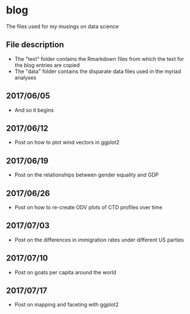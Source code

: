 # blog
The files used for my musings on data science

## File description
* The "text" folder contains the Rmarkdown files from which the text for the blog entries are copied
* The "data" folder contains the disparate data files used in the myriad analyses

## 2017/06/05
* And so it begins

## 2017/06/12
* Post on how to plot wind vectors in ggplot2

## 2017/06/19
* Post on the relationships between gender equality and GDP

## 2017/06/26
* Post on how to re-create ODV plots of CTD profiles over time

## 2017/07/03
* Post on the differences in immigration rates under different US parties

## 2017/07/10
* Post on goats per capita around the world

## 2017/07/17
* Post on mapping and faceting with ggplot2